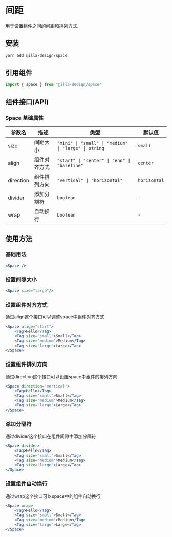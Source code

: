 # 间距

用于设置组件之间的间距和排列方式.

## 安装

```bash
yarn add @illa-design/space
```

## 引用组件

```jsx
import { space } from "@illa-dedign/space"
```

## 组件接口(API)

### Space 基础属性

| 参数名    | 描述         | 类型                                               | 默认值       |
| --------- | ------------ | -------------------------------------------------- | ------------ |
| size      | 间距大小     | `"mini" \| "small" \| "medium" \| "large" \| string`         | `small`        |
| align     | 组件对齐方式 | `"start" \| "center" \| "end" \| "baseline"` | `center`     |
| direction | 组件排列方向 |  `"vertical" \| "horizontal"`                | `horizontal` |
| divider   | 添加分割符   | `boolean`                                          | `-`        |
| wrap      | 自动换行     | `boolean`                                          | `-`        |

## 使用方法

### 基础用法

```jsx
<Space />
```

### 设置间隙大小

```jsx
<Space size="large"/>
```

### 设置组件对齐方式

通过align这个接口可以调整space中组件对齐方式

```jsx
<Space alige="start">
	<Tag>Hello</Tag>
	<Tag size="small">Small</Tag>
	<Tag size="medium">Medium</Tag>
	<Tag size="large">Large</Tag>
</Space>
```

### 设置组件排列方向

通过direction这个接口可以设置space中组件的排列方向

```jsx
<Space direction="vertical">
	<Tag>Hello</Tag>
	<Tag size="small">Small</Tag>
	<Tag size="medium">Medium</Tag>
	<Tag size="large">Large</Tag>
</Space>
```

### 添加分隔符

通过divider这个接口在组件间隙中添加分隔符

```jsx
<Space divider>
	<Tag>Hello</Tag>
	<Tag size="small">Small</Tag>
	<Tag size="medium">Medium</Tag>
	<Tag size="large">Large</Tag>
</Space>
```

### 设置组件自动换行

通过wrap这个接口可以space中的组件自动换行

```jsx
<Space wrap>
	<Tag>Hello</Tag>
	<Tag size="small">Small</Tag>
	<Tag size="medium">Medium</Tag>
	<Tag size="large">Large</Tag>
</Space>
```
